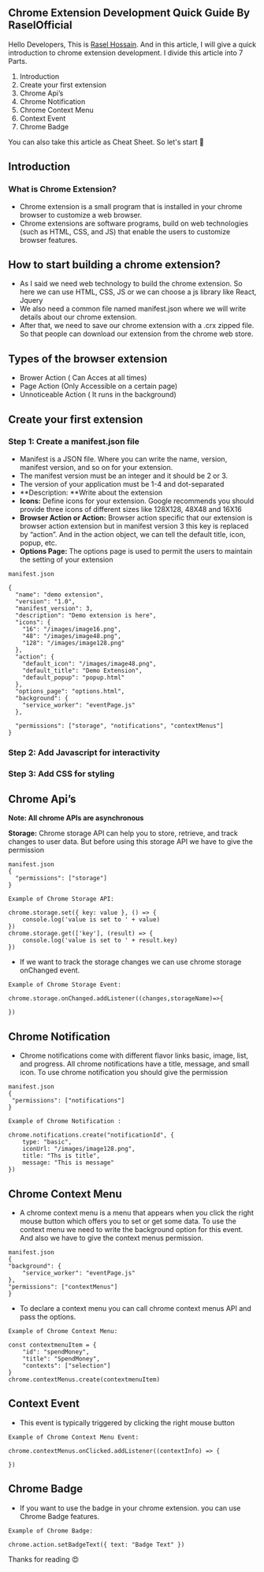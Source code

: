 ## Chrome Extension Development Quick Guide By RaselOfficial

Hello Developers, This is [Rasel Hossain](https://raselofficial.com). And in this article, I will give a quick introduction to chrome extension development. I divide this article into 7 Parts.

1. Introduction
2. Create your first extension
3. Chrome Api’s
4. Chrome Notification
5. Chrome Context Menu
6. Context Event
7. Chrome Badge

You can also take this article as Cheat Sheet. So let's start 🥰

## Introduction
### What is Chrome Extension?
- Chrome extension is a small program that is installed in your chrome browser to customize a web browser.
- Chrome extensions are software programs, build on web technologies (such as HTML, CSS, and JS) that enable the users to customize browser features.

## How to start building a chrome extension?
- As I said we need web technology to build the chrome extension. So here we can use HTML, CSS, JS or we can choose a js library like React, Jquery
- We also need a common file named manifest.json where we will write details about our chrome extension.
- After that, we need to save our chrome extension with a .crx zipped file. So that people can download our extension from the chrome web store.

## Types of the browser extension
- Brower Action ( Can Acces at all times)
- Page Action (Only Accessible on a certain page)
- Unnoticeable Action ( It runs in the background)

## Create your first extension
### Step 1: Create a manifest.json file 
- Manifest is a JSON file. Where you can write the name, version, manifest version, and so on for your extension.
- The manifest version must be an integer and it should be 2 or 3.
- The version of your application must be 1-4 and dot-separated
- **Description: **Write about the extension
- **Icons:** Define icons for your extension. Google recommends you should provide three icons of different sizes like 128X128, 48X48 and 16X16
- **Browser Action or Action:** Browser action specific that our extension is browser action extension but in manifest version 3 this key is replaced by “action”. And in the action object, we can tell the default title, icon, popup, etc.
- **Options Page:** The options page is used to permit the users to maintain the setting of your extension

```
manifest.json

{
  "name": "demo extension",
  "version": "1.0",
  "manifest_version": 3,
  "description": "Demo extension is here",
  "icons": {
    "16": "/images/image16.png",
    "48": "/images/image48.png",
    "128": "/images/image128.png"
  },
  "action": {
    "default_icon": "/images/image48.png",
    "default_title": "Demo Extension",
    "default_popup": "popup.html"
  },
  "options_page": "options.html",
  "background": {
    "service_worker": "eventPage.js"
  },
  
  "permissions": ["storage", "notifications", "contextMenus"]
}
```

### Step 2: Add Javascript for interactivity
### Step 3: Add CSS for styling


 
## Chrome Api’s
**Note: All chrome APIs are asynchronous**

**Storage:** Chrome storage API can help you to store, retrieve, and track changes to user data. But before using this storage API we have to give the permission

```
manifest.json
{
  "permissions": ["storage"]
}
```
```
Example of Chrome Storage API: 

chrome.storage.set({ key: value }, () => {
    console.log('value is set to ' + value)
})
chrome.storage.get(['key'], (result) => {
    console.log('value is set to ' + result.key)
})
```
- If we want to track the storage changes we can use chrome storage onChanged event.

```
Example of Chrome Storage Event: 

chrome.storage.onChanged.addListener((changes,storageName)=>{
    
})
```
## Chrome Notification
- Chrome notifications come with different flavor links basic, image, list, and progress. All chrome notifications have a title, message, and small icon. To use chrome notification you should give the permission

```
manifest.json
{
 "permissions": ["notifications"]
}
```
```
Example of Chrome Notification :  

chrome.notifications.create("notificationId", {
    type: "basic",
    iconUrl: "/images/image128.png",
    title: "Ths is title",
    message: "This is message"
})
```
## Chrome Context Menu
- A chrome context menu is a menu that appears when you click the right mouse button which offers you to set or get some data. To use the context menu we need to write the background option for this event. And also we have to give the context menus permission.

```
manifest.json
{
"background": {
    "service_worker": "eventPage.js"
},
"permissions": ["contextMenus"]
}
```
- To declare a context menu you can call chrome context menus API and pass the options.

```
Example of Chrome Context Menu:  

const contextmenuItem = {
    "id": "spendMoney",
    "title": "SpendMoney",
    "contexts": ["selection"]
}
chrome.contextMenus.create(contextmenuItem)
```
## Context Event
- This event is typically triggered by clicking the right mouse button

```
Example of Chrome Context Menu Event:  

chrome.contextMenus.onClicked.addListener((contextInfo) => {

})
```
## Chrome Badge
- If you want to use the badge in your chrome extension. you can use Chrome Badge features.

```
Example of Chrome Badge:  

chrome.action.setBadgeText({ text: "Badge Text" })
```

Thanks for reading 😍